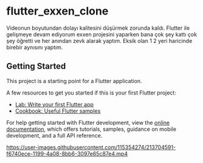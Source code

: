 # flutter_exxen_clone

Videonun boyutundan dolayı kalitesini düşürmek zorunda kaldı. Flutter ile gelişmeye devam ediyorum exxen projesini yaparken bana çok şey kattı çok şey öğretti ve her anından zevk alarak yaptım. Eksik olan 1 2 yeri haricinde birebir aynısını yaptım.

## Getting Started

This project is a starting point for a Flutter application.

A few resources to get you started if this is your first Flutter project:

- [Lab: Write your first Flutter app](https://docs.flutter.dev/get-started/codelab)
- [Cookbook: Useful Flutter samples](https://docs.flutter.dev/cookbook)

For help getting started with Flutter development, view the
[online documentation](https://docs.flutter.dev/), which offers tutorials,
samples, guidance on mobile development, and a full API reference.

https://user-images.githubusercontent.com/115354274/213704591-f6740ece-1199-4a08-8bb6-3097e65c87e4.mp4


